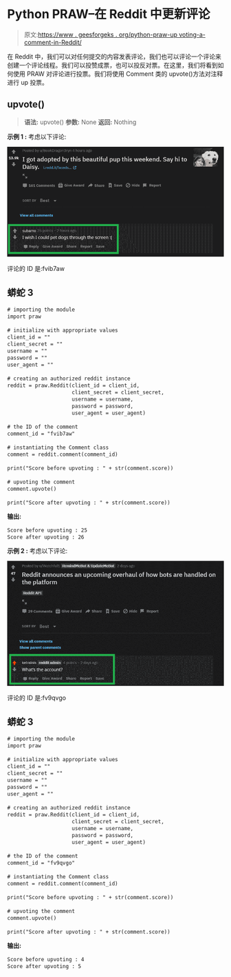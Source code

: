 # Python PRAW–在 Reddit 中更新评论

> 原文:[https://www . geesforgeks . org/python-praw-up voting-a-comment-in-Reddit/](https://www.geeksforgeeks.org/python-praw-upvoting-a-comment-in-reddit/)

在 Reddit 中，我们可以对任何提交的内容发表评论，我们也可以评论一个评论来创建一个评论线程。我们可以投赞成票，也可以投反对票。在这里，我们将看到如何使用 PRAW 对评论进行投票。我们将使用 Comment 类的 upvote()方法对注释进行 up 投票。

## upvote()

> **语法:** upvote()
> **参数:** None
> **返回:** Nothing

**示例 1 :** 考虑以下评论:

![](img/5ac2ced6c02a3f230d506115001584a3.png)

评论的 ID 是:fvib7aw

## 蟒蛇 3

```
# importing the module
import praw

# initialize with appropriate values
client_id = ""
client_secret = ""
username = ""
password = ""
user_agent = ""

# creating an authorized reddit instance
reddit = praw.Reddit(client_id = client_id,
                     client_secret = client_secret,
                     username = username,
                     password = password,
                     user_agent = user_agent)

# the ID of the comment
comment_id = "fvib7aw"

# instantiating the Comment class
comment = reddit.comment(comment_id)

print("Score before upvoting : " + str(comment.score))

# upvoting the comment
comment.upvote()

print("Score after upvoting : " + str(comment.score))
```

**输出:**

```
Score before upvoting : 25
Score after upvoting : 26
```

**示例 2 :** 考虑以下评论:

![](img/aeca015f086bff05e544bc3ace86ef4d.png)

评论的 ID 是:fv9qvgo

## 蟒蛇 3

```
# importing the module
import praw

# initialize with appropriate values
client_id = ""
client_secret = ""
username = ""
password = ""
user_agent = ""

# creating an authorized reddit instance
reddit = praw.Reddit(client_id = client_id,
                     client_secret = client_secret,
                     username = username,
                     password = password,
                     user_agent = user_agent)

# the ID of the comment
comment_id = "fv9qvgo"

# instantiating the Comment class
comment = reddit.comment(comment_id)

print("Score before upvoting : " + str(comment.score))

# upvoting the comment
comment.upvote()

print("Score after upvoting : " + str(comment.score))
```

**输出:**

```
Score before upvoting : 4
Score after upvoting : 5
```
